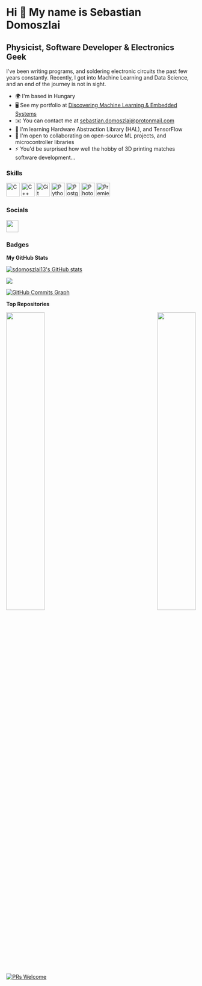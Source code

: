 Hi 👋 My name is Sebastian Domoszlai
====================================

Physicist, Software Developer & Electronics Geek
------------------------------------------------

I've been writing programs, and soldering electronic circuits the past few years constantly. Recently, I got into Machine Learning and Data Science, and an end of the journey is not in sight.

*   🌍  I'm based in Hungary
*   🖥️  See my portfolio at [Discovering Machine Learning & Embedded Systems](http://sdomoszlai13.github.io)
*   ✉️  You can contact me at [sebastian.domoszlai@protonmail.com](mailto:sebastian.domoszlai@protonmail.com)
*   🧠  I'm learning Hardware Abstraction Library (HAL), and TensorFlow
*   🤝  I'm open to collaborating on open-source ML projects, and microcontroller libraries
*   ⚡  You'd be surprised how well the hobby of 3D printing matches software development...

### Skills 

<p align="left">
<a href="https://docs.microsoft.com/en-us/cpp/?view=msvc-170" target="_blank" rel="noreferrer"><img src="https://raw.githubusercontent.com/danielcranney/readme-generator/main/public/icons/skills/c-colored.svg" width="36" height="36" alt="C" /></a>
<a href="https://docs.microsoft.com/en-us/cpp/?view=msvc-170" target="_blank" rel="noreferrer"><img src="https://raw.githubusercontent.com/danielcranney/readme-generator/main/public/icons/skills/cplusplus-colored.svg" width="36" height="36" alt="C++" /></a>
<a href="https://git-scm.com/" target="_blank" rel="noreferrer"><img src="https://raw.githubusercontent.com/danielcranney/readme-generator/main/public/icons/skills/git-colored.svg" width="36" height="36" alt="Git" /></a>
<a href="https://www.python.org/" target="_blank" rel="noreferrer"><img src="https://raw.githubusercontent.com/danielcranney/readme-generator/main/public/icons/skills/python-colored.svg" width="36" height="36" alt="Python" /></a>
<a href="https://www.postgresql.org/" target="_blank" rel="noreferrer"><img src="https://raw.githubusercontent.com/danielcranney/readme-generator/main/public/icons/skills/postgresql-colored.svg" width="36" height="36" alt="PostgreSQL" /></a>
<a href="https://www.adobe.com/uk/products/photoshop.html" target="_blank" rel="noreferrer"><img src="https://raw.githubusercontent.com/danielcranney/readme-generator/main/public/icons/skills/photoshop-colored.svg" width="36" height="36" alt="Photoshop" /></a>
<a href="https://www.adobe.com/uk/products/premiere.html" target="_blank" rel="noreferrer"><img src="https://raw.githubusercontent.com/danielcranney/readme-generator/main/public/icons/skills/premierepro-colored.svg" width="36" height="36" alt="Premiere Pro" /></a>
</p>
                    

### Socials
                  
<p align="left"> <a href="https://www.github.com/sdomoszlai13" target="_blank" rel="noreferrer"><img src="https://raw.githubusercontent.com/danielcranney/readme-generator/main/public/icons/socials/github.svg" width="32" height="32" /></a></p>

### Badges

<b>My GitHub Stats</b>

<a href="http://www.github.com/sdomoszlai13"><img src="https://github-readme-stats.vercel.app/api?username=sdomoszlai13&show_icons=true&hide=&count_private=true&title_color=0891b2&text_color=ffffff&icon_color=0891b2&bg_color=1c1917&hide_border=true&show_icons=true" alt="sdomoszlai13's GitHub stats" /></a>

<a href="http://www.github.com/sdomoszlai13"><img src="https://github-readme-streak-stats.herokuapp.com/?user=sdomoszlai13&stroke=ffffff&background=1c1917&ring=0891b2&fire=0891b2&currStreakNum=ffffff&currStreakLabel=0891b2&sideNums=ffffff&sideLabels=ffffff&dates=ffffff&hide_border=true" /></a>

<a href="http://www.github.com/sdomoszlai13"><img src="https://github-readme-activity-graph.cyclic.app/graph?username=sdomoszlai13&bg_color=1c1917&color=ffffff&line=0891b2&point=ffffff&area_color=1c1917&area=true&hide_border=true&custom_title=GitHub%20Commits%20Graph" alt="GitHub Commits Graph" /></a>

<b>Top Repositories</b>

<div width="100%" align="center"><a href="https://github.com/sdomoszlai13/weather-station" align="left"><img align="left" width="45%" src="https://github-readme-stats.vercel.app/api/pin/?username=sdomoszlai13&repo=weather-station&title_color=0891b2&text_color=ffffff&icon_color=0891b2&bg_color=1c1917&hide_border=true&locale=en" /></a><a href="https://github.com/sdomoszlai13/spring-mass-system-simulator" align="right"><img align="right" width="45%" src="https://github-readme-stats.vercel.app/api/pin/?username=sdomoszlai13&repo=spring-mass-system-simulator&title_color=0891b2&text_color=ffffff&icon_color=0891b2&bg_color=1c1917&hide_border=true&locale=en" /></a></div><br /><br /><br /><br /><br /><br /><br />

[![PRs Welcome](https://img.shields.io/badge/PRs-welcome-brightgreen.svg?style=flat-square)](https://makeapullrequest.com) 
